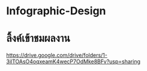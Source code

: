 # Infographic-Design
  # ลิ้งค์เข้าชมผลงาน
https://drive.google.com/drive/folders/1-3ilTOAsO4oqxeamK4wecP7OdMke8BFv?usp=sharing
